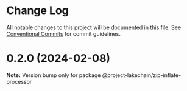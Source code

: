 # Change Log

All notable changes to this project will be documented in this file.
See [Conventional Commits](https://conventionalcommits.org) for commit guidelines.

# 0.2.0 (2024-02-08)

**Note:** Version bump only for package @project-lakechain/zip-inflate-processor
